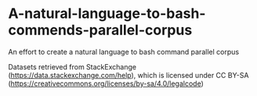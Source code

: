 # A-natural-language-to-bash-commends-parallel-corpus
An effort to create a natural language to bash command parallel corpus

Datasets retrieved from StackExchange (https://data.stackexchange.com/help), which is licensed under CC BY-SA (https://creativecommons.org/licenses/by-sa/4.0/legalcode)
